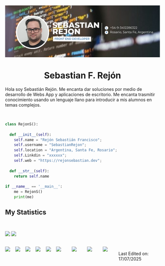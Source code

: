 ![header](/headergithub.png "cabecera presentacion")
<h1 align="center">
  <b>Sebastian F. Rejón</b>
</h1>

Hola soy Sebastián Rejón. Me encanta dar soluciones por medio de desarrollo de Webs App y aplicaciones de escritorio.
Me encanta trasmitir conocimiento usando un lenguaje llano para introducir a mis alumnos en temas complejos.

<br>

```python
class RejonS():
    
  def __init__(self):
    self.name = "Rejón Sebastián Francisco";
    self.username = "SebastianRejon";
    self.location = "Argentina, Santa Fe, Rosario";
    self.Linkdin = "xxxxxx";
    self.web = "https://rejonsebastian.dev";
  
  def __str__(self):
    return self.name

if __name__ == '__main__':
    me = RejonS()
    print(me)
```

## My Statistics

<br/>
<p align="left">
  <img width="49.5%" src="https://github-readme-stats.vercel.app/api?username=SebastianRejon&show_icons=true&theme=gruvbox&hide_border=true" />
    <img width="49.5%" src="https://github-readme-streak-stats.herokuapp.com/?user=SebastianRejon&theme=gruvbox&hide_border=true" />
  </a>
</p>
<br>

<div style="display: flex; gap: 2px; justify-content: center;">
  <img src="https://iconic-api.onrender.com/dark/python" width="64px" />
  <img src="https://iconic-api.onrender.com/dark/html" width="64px" />
  <img src="https://iconic-api.onrender.com/dark/css" width="64px" />
  <img src="https://iconic-api.onrender.com/dark/js" width="64px" />
  <img src="https://iconic-api.onrender.com/dark/C#" width="64px" />
<div>

<div style="display: flex; gap: 2px; justify-content: center;">
  <img src="https://iconic-api.onrender.com/dark/vscode" width="64px" />
  <img src="https://iconic-api.onrender.com/dark/git" width="64px" />
  <img src="https://iconic-api.onrender.com/dark/github" width="64px" />
  <img src="https://iconic-api.onrender.com/dark/Unity" width="64px" />
<div>



Last Edited on: 17/07/2025

